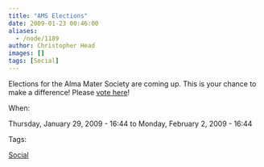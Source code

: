 ```yaml
---
title: "AMS Elections"
date: 2009-01-23 00:46:00
aliases:
  - /node/1189
author: Christopher Head
images: []
tags: [Social]
---
```


Elections for the Alma Mater Society are coming up. This is your chance to make a difference! Please [vote here](http://www.ams.ubc.ca/elections)!

When: 

Thursday, January 29, 2009 - 16:44 to Monday, February 2, 2009 - 16:44

Tags: 

[Social](/social)
